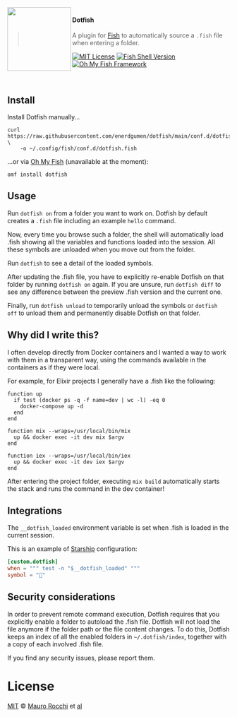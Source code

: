 <img src="https://cdn.rawgit.com/oh-my-fish/oh-my-fish/e4f1c2e0219a17e2c748b824004c8d0b38055c16/docs/logo.svg" align="left" width="144px" height="144px"/>

#### Dotfish
> A plugin for [Fish][fish-link] to automatically source a `.fish` file when entering a folder.

[![MIT License](https://img.shields.io/badge/license-MIT-007EC7.svg?style=flat-square)](/LICENSE)
[![Fish Shell Version](https://img.shields.io/badge/fish-v3.3.0-007EC7.svg?style=flat-square)](https://fishshell.com)
[![Oh My Fish Framework](https://img.shields.io/badge/Oh%20My%20Fish-Framework-007EC7.svg?style=flat-square)](https://www.github.com/oh-my-fish/oh-my-fish)

<br/>


## Install

Install Dotfish manually...
```
curl https://raw.githubusercontent.com/enerdgumen/dotfish/main/conf.d/dotfish.fish \
    -o ~/.config/fish/conf.d/dotfish.fish
```

...or via [Oh My Fish][omf-link] (unavailable at the moment):
```
omf install dotfish
```

## Usage

Run `dotfish on` from a folder you want to work on. Dotfish by default creates a `.fish` file including an example `hello` command.

Now, every time you browse such a folder, the shell will automatically load .fish showing all the variables and functions loaded into the session.
All these symbols are unloaded when you move out from the folder.

Run `dotfish` to see a detail of the loaded symbols.

After updating the .fish file, you have to explicitly re-enable Dotfish on that folder by running `dotfish on` again.
If you are unsure, run `dotfish diff` to see any difference between the preview .fish version and the current one.

Finally, run `dotfish unload` to temporarily unload the symbols or `dotfish off` to unload them and permanently disable Dotfish on that folder.

## Why did I write this?

I often develop directly from Docker containers and I wanted a way to work with them in a transparent way, using the commands available in the containers as if they were local.

For example, for Elixir projects I generally have a .fish like the following:

```fish
function up
  if test (docker ps -q -f name=dev | wc -l) -eq 0
    docker-compose up -d
  end
end

function mix --wraps=/usr/local/bin/mix
  up && docker exec -it dev mix $argv
end

function iex --wraps=/usr/local/bin/iex
  up && docker exec -it dev iex $argv
end
```

After entering the project folder, executing `mix build` automatically starts the stack and runs the command in the dev container!

## Integrations

The `__dotfish_loaded` environment variable is set when .fish is loaded in the current session.

This is an example of [Starship](https://starship.rs) configuration:

```toml
[custom.dotfish]
when = """ test -n "$__dotfish_loaded" """
symbol = "🐠"
```

## Security considerations

In order to prevent remote command execution, Dotfish requires that you explicitly enable a folder to autoload the .fish file.
Dotfish will not load the file anymore if the folder path or the file content changes. To do this, Dotfish keeps an index of all the enabled folders in `~/.dotfish/index`, together with a copy of each involved .fish file.

If you find any security issues, please report them.

# License

[MIT][mit] © [Mauro Rocchi][author] et [al][contributors]


[mit]:            https://opensource.org/licenses/MIT
[author]:         https://github.com/enerdgumen
[contributors]:   https://github.com/enerdgumen/dotfish/graphs/contributors
[fish-link]:      https://fishshell.com
[omf-link]:       https://www.github.com/oh-my-fish/oh-my-fish
[license-badge]:  https://img.shields.io/badge/license-MIT-007EC7.svg?style=flat-square
